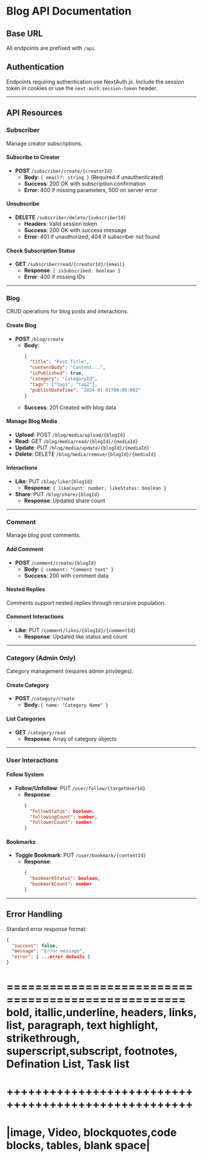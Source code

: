 # Blog API Documentation

## Base URL

All endpoints are prefixed with `/api`.

## Authentication

Endpoints requiring authentication use NextAuth.js. Include the session token in cookies or use the `next-auth.session-token` header.

---

## API Resources

### Subscriber

Manage creator subscriptions.

#### Subscribe to Creator

- **POST** `/subscriber/create/{creatorId}`
  - **Body**: `{ email?: string }` (Required if unauthenticated)
  - **Success**: 200 OK with subscription confirmation
  - **Error**: 400 if missing parameters, 500 on server error

#### Unsubscribe

- **DELETE** `/subscriber/delete/{subscriberId}`
  - **Headers**: Valid session token
  - **Success**: 200 OK with success message
  - **Error**: 401 if unauthorized, 404 if subscriber not found

#### Check Subscription Status

- **GET** `/subscriber/read/{creatorId}/{email}`
  - **Response**: `{ isSubscribed: boolean }`
  - **Error**: 400 if missing IDs

---

### Blog

CRUD operations for blog posts and interactions.

#### Create Blog

- **POST** `/blog/create`
  - **Body**:
    ```json
    {
      "title": "Post Title",
      "contentBody": "Content...",
      "isPublished": true,
      "category": "categoryId",
      "tags": ["tag1", "tag2"],
      "publishDateTime": "2024-01-01T00:00:00Z"
    }
    ```
  - **Success**: 201 Created with blog data

#### Manage Blog Media

- **Upload**: POST `/blog/media/upload/{blogId}`
- **Read**: GET `/blog/media/read/{blogId}/{mediaId}`
- **Update**: PUT `/blog/media/update/{blogId}/{mediaId}`
- **Delete**: DELETE `/blog/media/remove/{blogId}/{mediaId}`

#### Interactions

- **Like**: PUT `/blog/like/{blogId}`
  - **Response**: `{ likeCount: number, likeStatus: boolean }`
- **Share**: PUT `/blog/share/{blogId}`
  - **Response**: Updated share count

---

### Comment

Manage blog post comments.

#### Add Comment

- **POST** `/comment/create/{blogId}`
  - **Body**: `{ comment: "Comment text" }`
  - **Success**: 200 with comment data

#### Nested Replies

Comments support nested replies through recursive population.

#### Comment Interactions

- **Like**: PUT `/comment/likes/{blogId}/{commentId}`
  - **Response**: Updated like status and count

---

### Category (Admin Only)

Category management (requires admin privileges).

#### Create Category

- **POST** `/category/create`
  - **Body**: `{ name: "Category Name" }`

#### List Categories

- **GET** `/category/read`
  - **Response**: Array of category objects

---

### User Interactions

#### Follow System

- **Follow/Unfollow**: PUT `/user/follow/{targetUserId}`
  - **Response**:
    ```json
    {
      "followStatus": boolean,
      "followingCount": number,
      "followerCount": number
    }
    ```

#### Bookmarks

- **Toggle Bookmark**: PUT `/user/bookmark/{contentId}`
  - **Response**:
    ```json
    {
      "bookmarkStatus": boolean,
      "bookmarkCount": number
    }
    ```

---

## Error Handling

Standard error response format:

```json
{
  "success": false,
  "message": "Error message",
  "error": { ...error details }
}
```

===================================================
bold, itallic,underline, headers, links, list, paragraph, text highlight, strikethrough,
superscript,subscript, footnotes, Defination List,
Task list
=========

++++++++++++++++++++++++++++++++++++++++++++++++++++
====================================================

|image, Video, blockquotes,code blocks, tables, blank space|
============================================================
